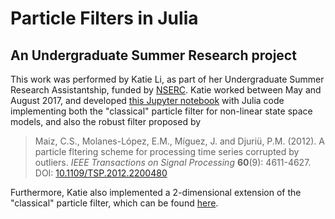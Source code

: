 # Particle Filters in Julia

## An Undergraduate Summer Research project

This work was performed by Katie Li, as part of her Undergraduate Summer Research Assistantship,
funded by [NSERC](https://www.nserc.ca). Katie worked
between May and August 2017, and developed [this
Jupyter notebook](ParticleFilters.ipynb) with Julia code implementing both the "classical"
particle filter for non-linear state space models, and also the robust filter proposed by

> Maiz, C.S., Molanes-López, E.M., Míguez, J. and Djuriü, P.M. (2012). A particle fltering scheme for
> processing time series corrupted by outliers. *IEEE Transactions on
> Signal Processing* **60**(9): 4611-4627.
> DOI: [10.1109/TSP.2012.2200480](https://doi.org/10.1109/TSP.2012.2200480)

Furthermore, Katie also implemented a 2-dimensional extension of
the "classical" particle filter, which can be found
[here](2D+Particle+Filter.ipynb).
